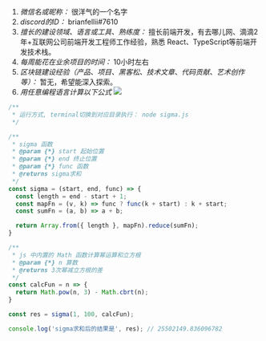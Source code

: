 1. *微信名或昵称：* 很洋气的一个名字
2. *discord的ID：* brianfellii#7610
3. *擅长的建设领域、语言或工具、熟练度：* 擅长前端开发，有去哪儿网、滴滴2年+互联网公司前端开发工程师工作经验，熟悉 React、TypeScript等前端开发技术栈。
4. *每周能花在业余项目的时间：* 10小时左右
5. *区块链建设经验（产品、项目、黑客松、技术文章、代码贡献、艺术创作等）：* 暂无，希望能深入探索。
6. *用任意编程语言计算以下公式*
![](https://latex.codecogs.com/svg.image?\sum_{n=1}^{100}\left&space;(n^{3}-\sqrt[3]{n}&space;\right&space;))

```JavaScript
/**
 * 运行方式, terminal切换到对应目录执行： node sigma.js
 */

/**
 * sigma 函数
 * @param {*} start 起始位置
 * @param {*} end 终止位置
 * @param {*} func 函数
 * @returns sigma求和
 */
const sigma = (start, end, func) => {
  const length = end - start + 1;
  const mapFn = (v, k) => func ? func(k + start) : k + start;
  const sumFn = (a, b) => a + b;

  return Array.from({ length }, mapFn).reduce(sumFn);
}

/**
 * js 中内置的 Math 函数计算幂运算和立方根
 * @param {*} n 算数
 * @returns 3次幂减立方根的差
 */
const calcFun = n => {
  return Math.pow(n, 3) - Math.cbrt(n);
}

const res = sigma(1, 100, calcFun);

console.log('sigma求和后的结果是', res); // 25502149.836096782
```
